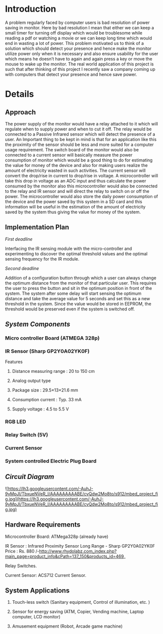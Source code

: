# Introduction #

A problem regularly faced by computer users is bad resolution of power saving in monitor. Here by bad resolution I mean that either we can keep a small timer for turning off display which would be troublesome while reading a pdf or watching a movie or we can keep long time which would end in wasting a lot of power. This problem motivated us to think of a solution which should detect your presence and hence make the monitor utilize power only when it is necessary and also ensure usability for the user which means he doesn’t have to again and again press a key or move the mouse to wake up the monitor.
The real world application of this project is such that after thinking of this project I recently saw a company coming up with computers that detect your presence and hence save power.

# Details #

## Approach ##

The power supply of the monitor would have a relay attached to it which will regulate when to supply power and when to cut it off. The relay would be connected to a Passive Infrared sensor which will detect the presence of a user. An Important thing to be kept in mind is that for an application like this the proximity of the sensor should be less and more suited for a computer usage requirement.
The switch board of the monitor would also be connected to a current sensor will basically measure the power consumption of monitor which would be a good thing to do for estimating the value for money of the device and also for making users realize the amount of electricity wasted in such activities. The current sensor will convert the drop/rise in current to drop/rise in voltage.  A microcontroller will take this drop in voltage as an ADC input and thus calculate the power consumed by the monitor also this microcontroller would also be connected to the relay and IR sensor and will direct the relay to switch on or off the power.
The microcontroller would also store the daily power consumption of the device and the power saved by this system in a SD card and this information will be useful in the estimation of the amount of electricity saved by the system thus giving the value for money of the system.

## Implementation Plan ##

_First deadline_

Interfacing the IR sensing module with the micro-controller and experimenting to discover the optimal threshold values and the optimal sensing frequency for the IR module.

_Second deadline_

Addition of a configuration button through which a user can always change the optimum distance from the monitor of that particular user. This requires the user to press the button and sit in the optimum position in front of the system. The system after some delay will start sensing the optimum distance and take the average value for 5 seconds and set this as a new threshold in the system. Since the value would be stored in EEPROM, the threshold would be preserved even if the system is switched off.



## _System Components_ ##

### Micro controller Board (ATMEGA 328p) ###

### IR Sensor (Sharp GP2Y0A02YK0F) ###

Features

1. Distance measuring range : 20 to 150 cm

2. Analog output type

3. Package size : 29.5×13×21.6 mm

4. Consumption current : Typ. 33 mA

5. Supply voltage : 4.5 to 5.5 V

### RGB LED ###

### Relay Switch (5V) ###

### Current Sensor ###

### System controlled Electric Plug Board ###



## _Circuit Diagram_ ##

![https://lh3.googleusercontent.com/-AuhJ-9yMpJI/TbxueNVeR_I/AAAAAAAAABE/cvQdw2Mo8to/s912/mbed_project_fig.jpg](https://lh3.googleusercontent.com/-AuhJ-9yMpJI/TbxueNVeR_I/AAAAAAAAABE/cvQdw2Mo8to/s912/mbed_project_fig.jpg)




## Hardware Requirements ##

Microcontroller Board: ATMega328p (already have)

IR Sensor : Infrared Proximity Sensor Long Range - Sharp GP2Y0A02YK0F
Price : Rs. 880
/-http://www.rhydolabz.com_index.php?main_page=product_info&cPath=137_150&products_id=469_

Relay Switches.


Current Sensor: ACS712 Current Sensor.



## System Applications ##

1. Touch-less switch
(Sanitary equipment, Control of illumination, etc. )

2. Sensor for energy saving
(ATM, Copier, Vending machine, Laptop computer,
LCD monitor)

3. Amusement equipment
(Robot, Arcade game machine)